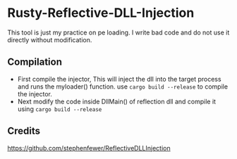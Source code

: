 # Rusty-Reflective-DLL-Injection

This tool is just my practice on pe loading. I write bad code and do not use it directly without modification.

## Compilation
- First compile the injector, This will inject the dll into the target process and runs the myloader() function. use `cargo build --release` to compile the injector.
- Next modify the code inside DllMain() of reflection dll and compile it using `cargo build --release`

## Credits 

https://github.com/stephenfewer/ReflectiveDLLInjection

